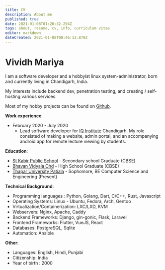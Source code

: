 ```yaml
---
title: CV
description: About me
published: true
date: 2021-01-08T01:20:32.294Z
tags: about, resume, cv, info, curriculum vitae
editor: markdown
dateCreated: 2021-01-08T00:46:13.879Z
---
```


# Vividh Mariya
I am a software developer and a hobbyist linux system-administrator, born and currently living in Chandigarh, India.

My interests include backend dev, penetration testing, and creating / self-hosting various services.

Most of my hobby projects can be found on [Github](https://github.com/MagnumDingusEdu/).

__Work experience__:

- February 2020 - July 2020
	- Lead software developer for [IQ Institute](https://iqinstitute.org) Chandigarh. My role consisted of 
making a website, admin portal,  and an accompanying android app for remote lecture viewing by students. 
  
__Education__:

- [St Kabir Public School](https://stkabir.co.in/) - Secondary school Graduate (CBSE)
- [Bhavan Vidyala Chd](https://www.bhavanchd.com/) - High School Graduate (CBSE)
- [Thapar University Patiala](https://thapar.edu) - Sophomore, BE Computer Science and Engineering (Present)

__Technical Background__:

- Programming languages : Python, Golang, Dart, C/C++, Rust, Javascript
- Operating Systems: Linux - Ubuntu, Fedora, Arch, Gentoo
- Virtualization/Containerization: LXC/LXD, KVM
- Webservers: Nginx, Apache, Caddy
- Backend Frameworks: Django, gin-gonic, Flask, Laravel
- Frontend Frameworks: Flutter, VueJS, React
- Databases: PostgreSQL, Sqlite
- Automation: Ansible

__Other__:

- Languages: English, Hindi, Punjabi
- Citizenship: India
- Year of birth : 2000
